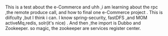 #
This is a test about the e-Commerce
and uhh ,i am learning about the rpc ,the remote produce call, and how to final one e-Commerce project . This is  diifculty ,but I think i can.
I know spring-security, fastDFS ,and MOM activeMq,redis, solr(it's nice) .
And then ,the import is Dubbo and Zookeeper. so magic, the zookeeper are services register center.

